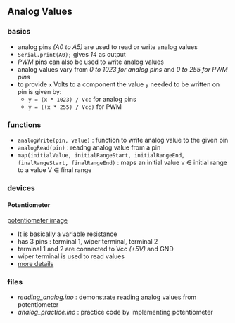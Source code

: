 ## Analog Values

### basics
- analog pins _(A0 to A5)_ are used to read or write analog values
- `Serial.print(A0);` gives _14_ as output
- _PWM_ pins can also be used to write analog values
- analog values vary from _0 to 1023 for analog pins_ and _0 to 255 for PWM pins_
- to provide `x` Volts to a component the value `y` needed to be written on pin is given by: 
    - `y = (x * 1023) / Vcc` for analog pins
    - `y = ((x * 255) / Vcc)` for PWM

### functions
- `analogWrite(pin, value)` : function to write analog value to the given pin
- `analogRead(pin)` : readng analog value from a pin
- `map(initialValue, initialRangeStart, initialRangeEnd, finalRangeStart, finalRangeEnd)` : maps an initial value v ∈ initial range to a value V ∈ final range

### devices

#### Potentiometer
[potentiometer image](https://www.thinkcreatelearn.co.uk/resources/arduino-recipes/read-potentiometer/pot-pins.jpg)
- It is basically a variable resistance
- has 3 pins : terminal 1, wiper terminal, terminal 2
- terminal 1 and 2 are connected to Vcc _(+5V)_ and GND
- wiper terminal is used to read values
- [more details](https://docs.arduino.cc/learn/electronics/potentiometer-basics/)

### files
- *reading_analog.ino* : demonstrate reading analog values from potentiometer
- *analog_practice.ino* : practice code by implementing potentiometer